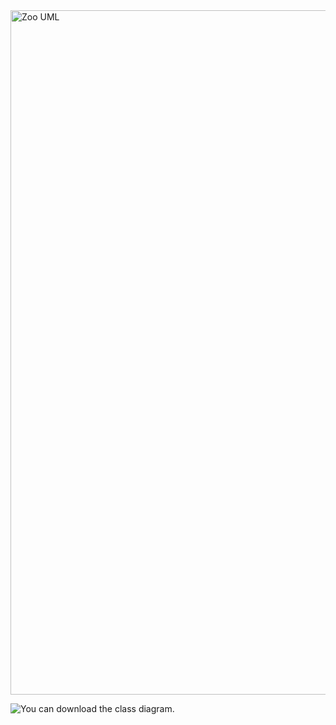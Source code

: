 <img width="1095" alt="Zoo UML" src="https://user-images.githubusercontent.com/99360713/215336846-e0b045e2-00f1-48ca-a86e-3193f649899e.png">

![You can download the class diagram.](<img width="1095" alt="Zoo UML" src="https://user-images.githubusercontent.com/99360713/215336846-e0b045e2-00f1-48ca-a86e-3193f649899e.png">)